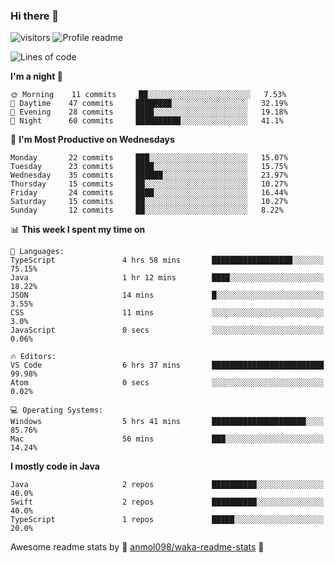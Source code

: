 ### Hi there 👋  
![visitors](https://visitor-badge.laobi.icu/badge?page_id=leverglowh) ![Profile readme](https://github.com/leverglowh/leverglowh/workflows/Profile%20readme/badge.svg?branch=master)

<!--START_SECTION:waka-->
![Lines of code](https://img.shields.io/badge/From%20Hello%20World%20I've%20written-748172%20Lines%20of%20code-blue)

**I'm a night 🦉** 

```text
🌞 Morning    11 commits     ██░░░░░░░░░░░░░░░░░░░░░░░   7.53% 
🌆 Daytime    47 commits     ████████░░░░░░░░░░░░░░░░░   32.19% 
🌃 Evening    28 commits     ████░░░░░░░░░░░░░░░░░░░░░   19.18% 
🌙 Night      60 commits     ██████████░░░░░░░░░░░░░░░   41.1%

```
📅 **I'm Most Productive on Wednesdays** 

```text
Monday       22 commits     ███░░░░░░░░░░░░░░░░░░░░░░   15.07% 
Tuesday      23 commits     ████░░░░░░░░░░░░░░░░░░░░░   15.75% 
Wednesday    35 commits     ██████░░░░░░░░░░░░░░░░░░░   23.97% 
Thursday     15 commits     ██░░░░░░░░░░░░░░░░░░░░░░░   10.27% 
Friday       24 commits     ████░░░░░░░░░░░░░░░░░░░░░   16.44% 
Saturday     15 commits     ██░░░░░░░░░░░░░░░░░░░░░░░   10.27% 
Sunday       12 commits     ██░░░░░░░░░░░░░░░░░░░░░░░   8.22%

```


📊 **This week I spent my time on** 

```text
💬 Languages: 
TypeScript               4 hrs 58 mins       ██████████████████░░░░░░░   75.15% 
Java                     1 hr 12 mins        ████░░░░░░░░░░░░░░░░░░░░░   18.22% 
JSON                     14 mins             █░░░░░░░░░░░░░░░░░░░░░░░░   3.55% 
CSS                      11 mins             ░░░░░░░░░░░░░░░░░░░░░░░░░   3.0% 
JavaScript               0 secs              ░░░░░░░░░░░░░░░░░░░░░░░░░   0.06%

🔥 Editors: 
VS Code                  6 hrs 37 mins       █████████████████████████   99.98% 
Atom                     0 secs              ░░░░░░░░░░░░░░░░░░░░░░░░░   0.02%

💻 Operating Systems: 
Windows                  5 hrs 41 mins       █████████████████████░░░░   85.76% 
Mac                      56 mins             ███░░░░░░░░░░░░░░░░░░░░░░   14.24%

```

**I mostly code in Java** 

```text
Java                     2 repos             ██████████░░░░░░░░░░░░░░░   40.0% 
Swift                    2 repos             ██████████░░░░░░░░░░░░░░░   40.0% 
TypeScript               1 repos             █████░░░░░░░░░░░░░░░░░░░░   20.0%

```



<!--END_SECTION:waka-->


Awesome readme stats by :star2: [anmol098/waka-readme-stats](https://github.com/anmol098/waka-readme-stats) :star2:
